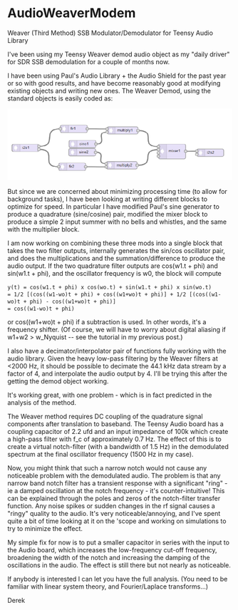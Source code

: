 # AudioWeaverModem
Weaver (Third Method) SSB Modulator/Demodulator for Teensy Audio Library

I've been using my Teensy Weaver demod audio object as my "daily driver" for SDR SSB demodulation for a couple of months now.

I have been using Paul's Audio Library + the Audio Shield for the past year or so with good results, and have become reasonably good at modifying existing objects and writing new ones. The Weaver Demod, using the standard objects is easily coded as:

![sketch](WeaverBlock.png "Audio Shield Sketch")

But since we are concerned about minimizing processing time (to allow for background tasks), I have been looking at writing different blocks to optimize for speed. In particular I have modified Paul's sine generator to produce a quadrature (sine/cosine) pair, modified the mixer block to produce a simple 2 input summer with no bells and whistles, and the same with the multiplier block.

I am now working on combining these three mods into a single block that takes the two filter outputs, internally generates the sin/cos oscillator pair, and does the multiplications and the summation/difference to produce the audio output. If the two quadrature filter outputs are cos(w1.t + phi) and sin(w1.t + phi), and the oscillator frequency is w0, the block will compute

```
y(t) = cos(w1.t + phi) x cos(wo.t) + sin(w1.t + phi) x sin(wo.t)
= 1/2 [(cos((w1-wo)t + phi) + cos((w1+wo)t + phi)] + 1/2 [(cos((w1-wo)t + phi) - cos((w1+wo)t + phi)]
= cos((w1-wo)t + phi)
```

or cos((w1+wo)t + phi) if a subtraction is used. In other words, it's a frequency shifter. (Of course, we will have to worry about digital aliasing if w1+w2 > w_Nyquist -- see the tutorial in my previous post.)

I also have a decimator/interpolator pair of functions fully working with the audio library. Given the heavy low-pass filtering by the Weaver filters at <2000 Hz, it should be possible to decimate the 44.1 kHz data stream by a factor of 4, and interpolate the audio output by 4. I'll be trying this after the getting the demod object working.

It's working great, with one problem - which is in fact predicted in the analysis of the method.

The Weaver method requires DC coupling of the quadrature signal components after translation to baseband. The Teensy Audio board has a coupling capacitor of 2.2 ufd and an input impedance of 100k which create a high-pass filter with f_c of approximately 0.7 Hz. The effect of this is to create a virtual notch-filter (with a bandwidth of 1.5 Hz) in the demodulated spectrum at the final oscillator frequency (1500 Hz in my case).

Now, you might think that such a narrow notch would not cause any noticeable problem with the demodulated audio. The problem is that any narrow band notch filter has a transient response with a significant "ring" - ie a damped oscillation at the notch frequency - it's counter-intuitive! This can be explained through the poles and zeros of the notch-filter transfer function. Any noise spikes or sudden changes in the rf signal causes a "ringy" quality to the audio. It's very noticeable/annoying, and I've spent quite a bit of time looking at it on the 'scope and working on simulations to try to minimize the effect.

My simple fix for now is to put a smaller capacitor in series with the input to the Audio board, which increases the low-frequency cut-off frequency, broadening the width of the notch and increasing the damping of the oscillations in the audio. The effect is still there but not nearly as noticeable.

If anybody is interested I can let you have the full analysis. (You need to be familiar with linear system theory, and Fourier/Laplace transforms...)

Derek
